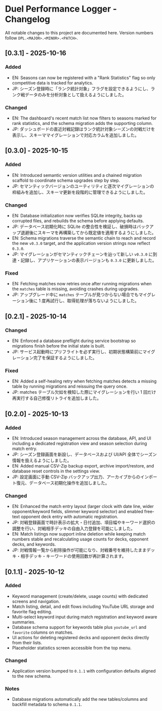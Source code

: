 # Duel Performance Logger - Changelog

All notable changes to this project are documented here. Version numbers follow `DPL.<MAJOR>.<MINOR>.<PATCH>`.

## [0.3.1] - 2025-10-16
### Added
- EN: Seasons can now be registered with a "Rank Statistics" flag so only competitive data is tracked for analytics.
- JP: シーズン登録時に「ランク統計対象」フラグを設定できるようにし、ランク戦データのみを分析対象として扱えるようにしました。

### Changed
- EN: The dashboard's recent match list now filters to seasons marked for rank statistics, and the schema migration adds the supporting column.
- JP: ダッシュボードの直近対戦記録はランク統計対象シーズンの対戦だけを表示し、スキーママイグレーションで対応カラムを追加しました。

## [0.3.0] - 2025-10-15
### Added
- EN: Introduced semantic version utilities and a chained migration scaffold to coordinate schema upgrades step by step.
- JP: セマンティックバージョンのユーティリティと逐次マイグレーションの枠組みを追加し、スキーマ更新を段階的に管理できるようにしました。

### Changed
- EN: Database initialization now verifies SQLite integrity, backs up corrupted files, and rebuilds the schema before applying defaults.
- JP: データベース初期化時に SQLite の整合性を検証し、破損時はバックアップ退避後にスキーマを再構築してから既定値を適用するようにしました。
- EN: Schema migrations traverse the semantic chain to reach and record the new `v0.3.0` target, and the application version strings now reflect `0.3.0`.
- JP: マイグレーションがセマンティックチェーンを辿って新しい `v0.3.0` に到達・記録し、アプリケーションの表示バージョンも `0.3.0` に更新しました。

### Fixed
- EN: Fetching matches now retries once after running migrations when the `matches` table is missing, avoiding crashes during upgrades.
- JP: アップグレード中に `matches` テーブルが見つからない場合でもマイグレーション後に 1 度再試行し、取得処理が落ちないようにしました。

## [0.2.1] - 2025-10-14
### Changed
- EN: Enforced a database preflight during service bootstrap so migrations finish before the initial state is built.
- JP: サービス起動時にプリフライトを必ず実行し、初期状態構築前にマイグレーション完了を保証するようにしました。

### Fixed
- EN: Added a self-healing retry when fetching matches detects a missing table by running migrations and reissuing the query once.
- JP: matches テーブル欠如を検知した際にマイグレーションを行い 1 回だけ再実行する自己修復リトライを追加しました。

## [0.2.0] - 2025-10-13
### Added
- EN: Introduced season management across the database, API, and UI including a dedicated registration view and season selection during match entry.
- JP: シーズン登録画面を新設し、データベースおよび UI/API 全体でシーズン情報を扱えるようにしました。
- EN: Added manual CSV-Zip backup export, archive import/restore, and database reset controls in the settings view.
- JP: 設定画面に手動 CSV-Zip バックアップ出力、アーカイブからのインポート復元、データベース初期化操作を追加しました。

### Changed
- EN: Enhanced the match entry layout (larger clock with date line, wider opponent/keyword fields, slimmer keyword selector) and enabled free-text opponent deck entry with automatic registration.
- JP: 対戦登録画面で時計表示の拡大・日付追加、項目幅やキーワード選択の調整を行い、対戦相手デッキの自由入力登録を可能にしました。
- EN: Match listings now support inline deletion while keeping match numbers stable and recalculating usage counts for decks, opponent decks, and keywords.
- JP: 対戦情報一覧から削除操作が可能になり、対戦番号を維持したままデッキ・相手デッキ・キーワードの使用回数が再計算されます。

## [0.1.1] - 2025-10-12
### Added
- Keyword management (create/delete, usage counts) with dedicated screens and navigation.
- Match listing, detail, and edit flows including YouTube URL storage and favorite flag editing.
- Multi-select keyword input during match registration and keyword aware summaries.
- Database schema support for keywords table plus `youtube_url` and `favorite` columns on matches.
- UI actions for deleting registered decks and opponent decks directly from their lists.
- Placeholder statistics screen accessible from the top menu.

### Changed
- Application version bumped to `0.1.1` with configuration defaults aligned to the new schema.

### Notes
- Database migrations automatically add the new tables/columns and backfill metadata to schema `0.1.1`.

